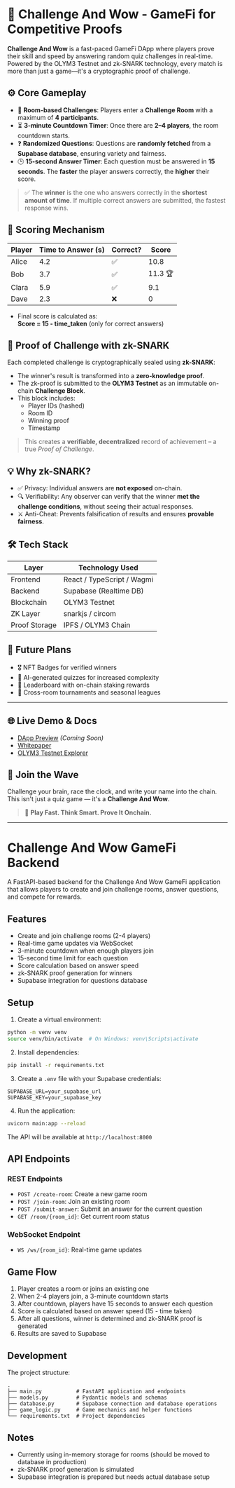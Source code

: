 # 🌊 Challenge And Wow - GameFi for Competitive Proofs

**Challenge And Wow** is a fast-paced GameFi DApp where players prove their skill and speed by answering random quiz challenges in real-time. Powered by the OLYM3 Testnet and zk-SNARK technology, every match is more than just a game—it's a cryptographic proof of challenge.

## ⚙️ Core Gameplay

- 👥 **Room-based Challenges**: Players enter a **Challenge Room** with a maximum of **4 participants**.
- ⏳ **3-minute Countdown Timer**: Once there are **2–4 players**, the room countdown starts.
- ❓ **Randomized Questions**: Questions are **randomly fetched** from a **Supabase database**, ensuring variety and fairness.
- 🕒 **15-second Answer Timer**: Each question must be answered in **15 seconds**. The **faster** the player answers correctly, the **higher** their score.

> ✅ The **winner** is the one who answers correctly in the **shortest amount of time**.
> If multiple correct answers are submitted, the fastest response wins.

## 🧠 Scoring Mechanism

| Player | Time to Answer (s) | Correct? | Score |
|--------|--------------------|----------|-------|
| Alice  | 4.2                | ✅        | 10.8  |
| Bob    | 3.7                | ✅        | 11.3 🏆 |
| Clara  | 5.9                | ✅        | 9.1   |
| Dave   | 2.3                | ❌        | 0     |

- Final score is calculated as:  
  **Score = 15 - time_taken** (only for correct answers)

## 🔐 Proof of Challenge with zk-SNARK

Each completed challenge is cryptographically sealed using **zk-SNARK**:
- The winner's result is transformed into a **zero-knowledge proof**.
- The zk-proof is submitted to the **OLYM3 Testnet** as an immutable on-chain **Challenge Block**.
- This block includes:
  - Player IDs (hashed)
  - Room ID
  - Winning proof
  - Timestamp

> This creates a **verifiable, decentralized** record of achievement – a true *Proof of Challenge*.

## 💡 Why zk-SNARK?

- ✅ Privacy: Individual answers are **not exposed** on-chain.
- 🔍 Verifiability: Any observer can verify that the winner **met the challenge conditions**, without seeing their actual responses.
- ⚔️ Anti-Cheat: Prevents falsification of results and ensures **provable fairness**.

## 🛠️ Tech Stack

| Layer             | Technology Used               |
|------------------|-------------------------------|
| Frontend         | React / TypeScript / Wagmi     |
| Backend          | Supabase (Realtime DB)         |
| Blockchain       | OLYM3 Testnet                  |
| ZK Layer         | snarkjs / circom               |
| Proof Storage    | IPFS / OLYM3 Chain             |

## 🔮 Future Plans

- 🎖️ NFT Badges for verified winners
- 🧠 AI-generated quizzes for increased complexity
- 🥇 Leaderboard with on-chain staking rewards
- 🔗 Cross-room tournaments and seasonal leagues

---

## 🌐 Live Demo & Docs

- [DApp Preview](https://challengewave.olym3.xyz) *(Coming Soon)*
- [Whitepaper](https://docs.olym3.xyz/challengewave)
- [OLYM3 Testnet Explorer](https://explorer.olym3.xyz)

## 🤝 Join the Wave

Challenge your brain, race the clock, and write your name into the chain.  
This isn't just a quiz game — it's a **Challenge And Wow**.

> 🏁 **Play Fast. Think Smart. Prove It Onchain.**

---

# Challenge And Wow GameFi Backend

A FastAPI-based backend for the Challenge And Wow GameFi application that allows players to create and join challenge rooms, answer questions, and compete for rewards.

## Features

- Create and join challenge rooms (2-4 players)
- Real-time game updates via WebSocket
- 3-minute countdown when enough players join
- 15-second time limit for each question
- Score calculation based on answer speed
- zk-SNARK proof generation for winners
- Supabase integration for questions database

## Setup

1. Create a virtual environment:
```bash
python -m venv venv
source venv/bin/activate  # On Windows: venv\Scripts\activate
```

2. Install dependencies:
```bash
pip install -r requirements.txt
```

3. Create a `.env` file with your Supabase credentials:
```
SUPABASE_URL=your_supabase_url
SUPABASE_KEY=your_supabase_key
```

4. Run the application:
```bash
uvicorn main:app --reload
```

The API will be available at `http://localhost:8000`

## API Endpoints

### REST Endpoints

- `POST /create-room`: Create a new game room
- `POST /join-room`: Join an existing room
- `POST /submit-answer`: Submit an answer for the current question
- `GET /room/{room_id}`: Get current room status

### WebSocket Endpoint

- `WS /ws/{room_id}`: Real-time game updates

## Game Flow

1. Player creates a room or joins an existing one
2. When 2-4 players join, a 3-minute countdown starts
3. After countdown, players have 15 seconds to answer each question
4. Score is calculated based on answer speed (15 - time taken)
5. After all questions, winner is determined and zk-SNARK proof is generated
6. Results are saved to Supabase

## Development

The project structure:
```
.
├── main.py           # FastAPI application and endpoints
├── models.py         # Pydantic models and schemas
├── database.py       # Supabase connection and database operations
├── game_logic.py     # Game mechanics and helper functions
└── requirements.txt  # Project dependencies
```

## Notes

- Currently using in-memory storage for rooms (should be moved to database in production)
- zk-SNARK proof generation is simulated
- Supabase integration is prepared but needs actual database setup

